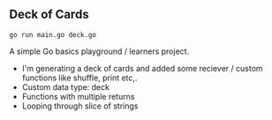 ## Deck of Cards

 ``` go run main.go deck.go ```
 
A simple Go basics playground / learners project. 

 - I'm generating a deck of cards and added some reciever / custom functions like shuffle, print etc,. 
 - Custom data type: deck 
 - Functions with multiple returns
 - Looping through slice of strings

